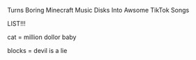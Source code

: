 Turns Boring Minecraft Music Disks Into Awsome TikTok Songs

LIST!!!

cat = million dollor baby

blocks = devil is a lie
